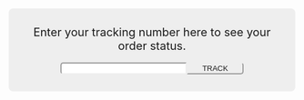 <style>.tracking-page-wrapper{text-align:center;background:#eee;padding:30px;border-radius:8px}.tracking-page-wrapper .tack-head{font-size:20px;letter-spacing:0}.tracking-page-wrapper .track-inp{display:flex;justify-content:center}.tracking-page-wrapper .track-inp input#YQNum{width:50%;border-color:var(--colorBtnPrimary);border-top-left-radius:5px;border-bottom-left-radius:5px}.tracking-page-wrapper .track-inp input[type=button]{background:var(--colorBtnPrimary);color:var(--colorBtnPrimaryText);padding:0 25px;border-color:var(--colorBtnPrimary);border-top-right-radius:5px;border-bottom-right-radius:5px;cursor:pointer}:focus-visible{outline: -webkit-focus-ring-color auto 0px;}.track-error{display:none;background:#ffd7d7;color:#9b1c1c;padding:1rem;font-size:.875rem;line-height:1.25rem;border-radius:.5rem;font-weight:600;gap:10px;width:50%;margin:10px auto}.track-error svg{width:1.25rem;height:1.25rem}</style>
<div class="tracking-page-wrapper">
<div class="tack-head">Enter your tracking number here to see your order status.</div>
<br />
<div class="track-inp"><input type="text" id="YQNum" maxlength="50" /> <input type="button" value="TRACK" onclick="doTrack()" /></div>
<div class="track-error" id="trck-error-msg"><svg aria-hidden="true" class="flex-shrink-0 inline w-5 h-5 mr-3" fill="currentColor" viewBox="0 0 20 20" xmlns="http://www.w3.org/2000/svg"><path fill-rule="evenodd" d="M18 10a8 8 0 11-16 0 8 8 0 0116 0zm-7-4a1 1 0 11-2 0 1 1 0 012 0zM9 9a1 1 0 000 2v3a1 1 0 001 1h1a1 1 0 100-2v-3a1 1 0 00-1-1H9z" clip-rule="evenodd"></path></svg>Enter your order number.</div>
<div id="YQContainer"></div>
</div>
<!--Script code can be put in the bottom of the page, wait until the page is loaded then execute.-->
<script type="text/javascript" src="//www.17track.net/externalcall.js"></script>
<script type="text/javascript">// <![CDATA[
function doTrack() {
	var num = document.getElementById("YQNum").value;
	let error_msg = document.getElementById("trck-error-msg");
	if(num===""){
		error_msg.style.display = "flex";
    	return;
	}
	YQV5.trackSingle({
    	//Required, Specify the container ID of the carrier content.
    	YQ_ContainerId:"YQContainer",
    	//Optional, specify tracking result height, max height 800px, default is 560px.
    	YQ_Height:560,
    	//Optional, select carrier, default to auto identify.
    	YQ_Fc:"0",
    	//Optional, specify UI language, default language is automatically detected based on the browser settings.
    	YQ_Lang:"en",
    	//Required, specify the number needed to be tracked.
    	YQ_Num:num
	});
}
// ]]></script>
